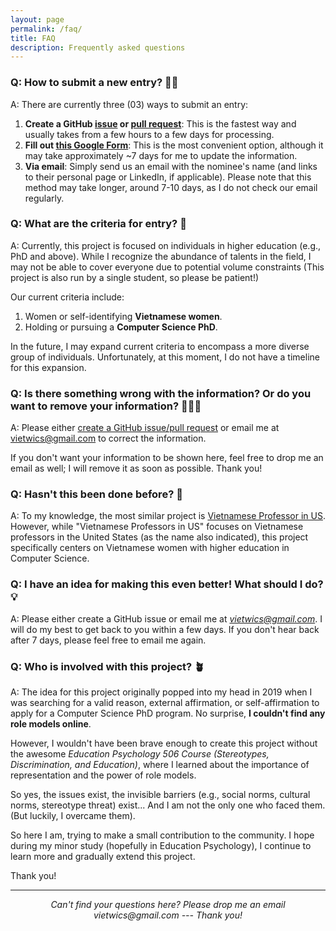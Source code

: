 ```yaml
---
layout: page
permalink: /faq/
title: FAQ
description: Frequently asked questions
---
```



### Q: How to submit a new entry? 🙋🏻

A: There are currently three (03) ways to submit an entry:

1. **Create a GitHub [issue](https://github.com/viet-wics/viet-wics.github.io/issues) or [pull request](https://github.com/viet-wics/viet-wics.github.io/pulls)**: This is the fastest way and usually takes from a few hours to a few days for processing.
2. **Fill out [this Google Form](https://forms.gle/98zNTRNujsDfGzui9)**: This is the most convenient option, although it may take approximately ~7 days for me to update the information.
3. **Via email**: Simply send us an email with the nominee's name (and links to their personal page or LinkedIn, if applicable). Please note that this method may take longer, around 7-10 days, as I do not check our email regularly.

### Q: What are the criteria for entry? 🤔

A: Currently, this project is focused on individuals in higher education (e.g., PhD and above).
While I recognize the abundance of talents in the field, I may not be able to cover everyone due to potential volume constraints (This project is also run by a single student, so please be patient!)

Our current criteria include: 

1. Women or self-identifying **Vietnamese women**.
2. Holding or pursuing a **Computer Science PhD**.

In the future, I may expand current criteria to encompass a more diverse group of individuals. Unfortunately, at this moment, I do not have a timeline for this expansion.

### Q: Is there something wrong with the information? Or do you want to remove your information? 🤦🏼‍♀️

A: Please either <a href="https://github.com/viet-wics/viet-wics.github.io/issues">create a GitHub issue/pull request</a> or email me at vietwics@gmail.com to correct the information.

If you don't want your information to be shown here, feel free to drop me an email as well; I will remove it as soon as possible. Thank you!


### Q: Hasn't this been done before? 💭

A: To my knowledge, the most similar project is [Vietnamese Professor in US](https://github.com/dynaroars/dynaroars.github.io/wiki/Viet-CS-Profs-US). However, while "Vietnamese Professors in US" focuses on Vietnamese professors in the United States (as the name also indicated), this project specifically centers on Vietnamese women with higher education in Computer Science.

### Q: I have an idea for making this even better! What should I do? 💡

A: Please either create a GitHub issue or email me at *vietwics@gmail.com*. I will do my best to get back to you within a few days. If you don't hear back after 7 days, please feel free to email me again.

### Q: Who is involved with this project? 🪴

A: The idea for this project originally popped into my head in 2019 when I was searching for a valid reason, external affirmation, or self-affirmation to apply for a Computer Science PhD program. No surprise, **I couldn't find any role models online**.

However, I wouldn't have been brave enough to create this project without the awesome *Education Psychology 506 Course (Stereotypes, Discrimination, and Education)*, where I learned about the importance of representation and the power of role models.

So yes, the issues exist, the invisible barriers (e.g., social norms, cultural norms, stereotype threat) exist... And I am not the only one who faced them. (But luckily, I overcame them). 

So here I am, trying to make a small contribution to the community. I hope during my minor study (hopefully in Education Psychology), I continue to learn more and gradually extend this project.

Thank you!

---

<center>
<i>Can't find your questions here? Please drop me an email vietwics@gmail.com --- Thank you!</i>
</center>
